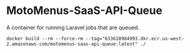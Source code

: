 # MotoMenus-SaaS-API-Queue
A container for running Laravel jobs that are queued.

```shell
docker build --rm --force-rm --tag="633610984993.dkr.ecr.us-west-2.amazonaws.com/motomenus-saas-api-queue:latest" ./
```
